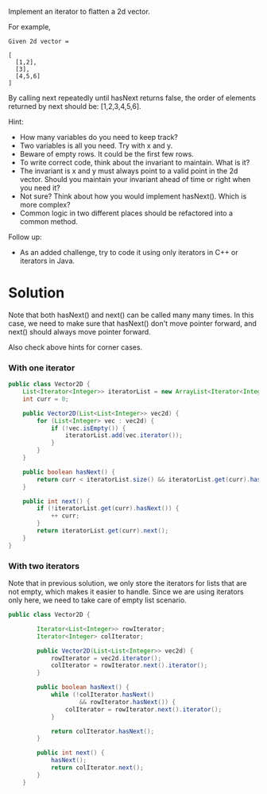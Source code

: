 Implement an iterator to flatten a 2d vector.

For example,
```
Given 2d vector =

[
  [1,2],
  [3],
  [4,5,6]
]
``` 

By calling next repeatedly until hasNext returns false, the order of elements returned by next should be: [1,2,3,4,5,6].

Hint:

* How many variables do you need to keep track?  
* Two variables is all you need. Try with x and y.  
* Beware of empty rows. It could be the first few rows.  
* To write correct code, think about the invariant to maintain. What is it?  
* The invariant is x and y must always point to a valid point in the 2d vector. Should you maintain your invariant ahead of time or right when you need it?  
* Not sure? Think about how you would implement hasNext(). Which is more complex?  
* Common logic in two different places should be refactored into a common method.  

Follow up:  
* As an added challenge, try to code it using only iterators in C++ or iterators in Java.

# Solution

Note that both hasNext() and next() can be called many many times. In this case, we need to make sure that hasNext() don't move pointer forward, and next() should always move pointer forward.

Also check above hints for corner cases.

### With one iterator

```java
public class Vector2D {
    List<Iterator<Integer>> iteratorList = new ArrayList<Iterator<Integer>>();
    int curr = 0;

    public Vector2D(List<List<Integer>> vec2d) {
        for (List<Integer> vec : vec2d) {
            if (!vec.isEmpty()) {
                iteratorList.add(vec.iterator());
            }
        }
    }

    public boolean hasNext() {
        return curr < iteratorList.size() && iteratorList.get(curr).hasNext();
    }

    public int next() {
        if (!iteratorList.get(curr).hasNext()) {
            ++ curr;
        }
        return iteratorList.get(curr).next();
    }
}
```

### With two iterators

Note that in previous solution, we only store the iterators for lists that are not empty, which makes it easier to handle.
Since we are using iterators only here, we need to take care of empty list scenario.

```java
public class Vector2D {

        Iterator<List<Integer>> rowIterator;
        Iterator<Integer> colIterator;

        public Vector2D(List<List<Integer>> vec2d) {
            rowIterator = vec2d.iterator();
            colIterator = rowIterator.next().iterator();
        }

        public boolean hasNext() {
            while (!colIterator.hasNext()
                    && rowIterator.hasNext()) {
                colIterator = rowIterator.next().iterator();
            }

            return colIterator.hasNext();
        }

        public int next() {
            hasNext();
            return colIterator.next();
        }
    }
```
